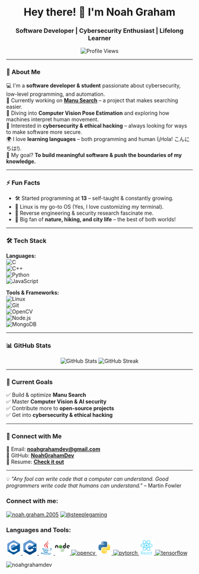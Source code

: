 <h1 align="center">Hey there! 👋 I'm Noah Graham</h1>  
<h3 align="center">Software Developer | Cybersecurity Enthusiast | Lifelong Learner</h3>  

<p align="center">  
  <img src="https://komarev.com/ghpvc/?username=noahgrahamdev&label=Profile%20views&color=0e75b6&style=flat" alt="Profile Views" />  
</p>  

---

### 🚀 About Me  
💻 I'm a **software developer & student** passionate about cybersecurity, low-level programming, and automation.  
🔭 Currently working on **[Manu Search](https://github.com/NoahGrahamDev/manu-search)** – a project that makes searching easier.  
🧠 Diving into **Computer Vision Pose Estimation** and exploring how machines interpret human movement.  
🔐 Interested in **cybersecurity & ethical hacking** – always looking for ways to make software more secure.  
🌍 I love **learning languages** – both programming and human (¡Hola! こんにちは!).  
🎯 My goal? **To build meaningful software & push the boundaries of my knowledge.**  

---

### ⚡ Fun Facts  
- 🛠 Started programming at **13** – self-taught & constantly growing.  
- 🐧 Linux is my go-to OS (Yes, I love customizing my terminal).  
- 🔎 Reverse engineering & security research fascinate me.  
- 🌲 Big fan of **nature, hiking, and city life** – the best of both worlds!  

---

### 🛠 Tech Stack  
**Languages:**  
![C](https://img.shields.io/badge/C-00599C?style=for-the-badge&logo=c&logoColor=white)  
![C++](https://img.shields.io/badge/C++-00599C?style=for-the-badge&logo=c%2B%2B&logoColor=white)  
![Python](https://img.shields.io/badge/Python-3776AB?style=for-the-badge&logo=python&logoColor=white)  
![JavaScript](https://img.shields.io/badge/JavaScript-F7DF1E?style=for-the-badge&logo=javascript&logoColor=black)  

**Tools & Frameworks:**  
![Linux](https://img.shields.io/badge/Linux-FCC624?style=for-the-badge&logo=linux&logoColor=black)  
![Git](https://img.shields.io/badge/Git-F05032?style=for-the-badge&logo=git&logoColor=white)  
![OpenCV](https://img.shields.io/badge/OpenCV-5C3EE8?style=for-the-badge&logo=opencv&logoColor=white)  
![Node.js](https://img.shields.io/badge/Node.js-43853D?style=for-the-badge&logo=node.js&logoColor=white)  
![MongoDB](https://img.shields.io/badge/MongoDB-4EA94B?style=for-the-badge&logo=mongodb&logoColor=white)  

---

### 📊 GitHub Stats  
<p align="center">  
  <img src="https://github-readme-stats.vercel.app/api?username=NoahGrahamDev&show_icons=true&theme=tokyonight" width="48%" alt="GitHub Stats" />  
  <img src="https://github-readme-streak-stats.herokuapp.com/?user=NoahGrahamDev&theme=tokyonight" width="48%" alt="GitHub Streak" />  
</p>  

---

### 🎯 Current Goals  
✅ Build & optimize **Manu Search**  
✅ Master **Computer Vision & AI security**  
✅ Contribute more to **open-source projects**  
✅ Get into **cybersecurity & ethical hacking**  

---

### 🔗 Connect with Me  
📧 Email: **noahgrahamdev@gmail.com**  
🔗 GitHub: **[NoahGrahamDev](https://github.com/NoahGrahamDev)**  
📄 Resume: **[Check it out](copper-brianne-53.tiiny.site)**  

---

💡 *"Any fool can write code that a computer can understand. Good programmers write code that humans can understand."* – Martin Fowler  


<h3 align="left">Connect with me:</h3>
<p align="left">
<a href="https://instagram.com/noah.graham.2005" target="blank"><img align="center" src="https://raw.githubusercontent.com/rahuldkjain/github-profile-readme-generator/master/src/images/icons/Social/instagram.svg" alt="noah.graham.2005" height="30" width="40" /></a>
<a href="https://medium.com/@steeplegaming" target="blank"><img align="center" src="https://raw.githubusercontent.com/rahuldkjain/github-profile-readme-generator/master/src/images/icons/Social/medium.svg" alt="@steeplegaming" height="30" width="40" /></a>
</p>

<h3 align="left">Languages and Tools:</h3>
<p align="left"> <a href="https://www.cprogramming.com/" target="_blank" rel="noreferrer"> <img src="https://raw.githubusercontent.com/devicons/devicon/master/icons/c/c-original.svg" alt="c" width="40" height="40"/> </a> <a href="https://www.w3schools.com/cpp/" target="_blank" rel="noreferrer"> <img src="https://raw.githubusercontent.com/devicons/devicon/master/icons/cplusplus/cplusplus-original.svg" alt="cplusplus" width="40" height="40"/> </a> <a href="https://www.java.com" target="_blank" rel="noreferrer"> <img src="https://raw.githubusercontent.com/devicons/devicon/master/icons/java/java-original.svg" alt="java" width="40" height="40"/> </a> <a href="https://nodejs.org" target="_blank" rel="noreferrer"> <img src="https://raw.githubusercontent.com/devicons/devicon/master/icons/nodejs/nodejs-original-wordmark.svg" alt="nodejs" width="40" height="40"/> </a> <a href="https://opencv.org/" target="_blank" rel="noreferrer"> <img src="https://www.vectorlogo.zone/logos/opencv/opencv-icon.svg" alt="opencv" width="40" height="40"/> </a> <a href="https://www.python.org" target="_blank" rel="noreferrer"> <img src="https://raw.githubusercontent.com/devicons/devicon/master/icons/python/python-original.svg" alt="python" width="40" height="40"/> </a> <a href="https://pytorch.org/" target="_blank" rel="noreferrer"> <img src="https://www.vectorlogo.zone/logos/pytorch/pytorch-icon.svg" alt="pytorch" width="40" height="40"/> </a> <a href="https://reactjs.org/" target="_blank" rel="noreferrer"> <img src="https://raw.githubusercontent.com/devicons/devicon/master/icons/react/react-original-wordmark.svg" alt="react" width="40" height="40"/> </a> <a href="https://www.tensorflow.org" target="_blank" rel="noreferrer"> <img src="https://www.vectorlogo.zone/logos/tensorflow/tensorflow-icon.svg" alt="tensorflow" width="40" height="40"/> </a> </p>

<p><img align="center" src="https://github-readme-stats.vercel.app/api/top-langs?username=noahgrahamdev&show_icons=true&locale=en&layout=compact" alt="noahgrahamdev" /></p>
